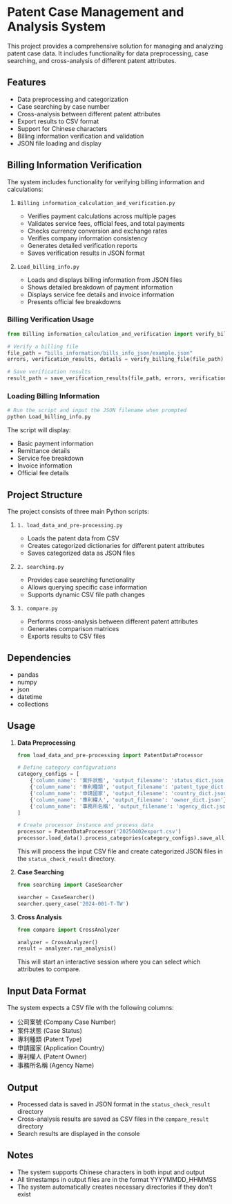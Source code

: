 # Patent Case Management and Analysis System

This project provides a comprehensive solution for managing and analyzing patent case data. It includes functionality for data preprocessing, case searching, and cross-analysis of different patent attributes.

## Features

- Data preprocessing and categorization
- Case searching by case number
- Cross-analysis between different patent attributes
- Export results to CSV format
- Support for Chinese characters
- Billing information verification and validation
- JSON file loading and display

## Billing Information Verification

The system includes functionality for verifying billing information and calculations:

1. `Billing information_calculation_and_verification.py`
   - Verifies payment calculations across multiple pages
   - Validates service fees, official fees, and total payments
   - Checks currency conversion and exchange rates
   - Verifies company information consistency
   - Generates detailed verification reports
   - Saves verification results in JSON format

2. `Load_billing_info.py`
   - Loads and displays billing information from JSON files
   - Shows detailed breakdown of payment information
   - Displays service fee details and invoice information
   - Presents official fee breakdowns

### Billing Verification Usage

```python
from Billing information_calculation_and_verification import verify_billing_file, save_verification_results

# Verify a billing file
file_path = "bills_information/bills_info_json/example.json"
errors, verification_results, details = verify_billing_file(file_path)

# Save verification results
result_path = save_verification_results(file_path, errors, verification_results, details)
```

### Loading Billing Information

```python
# Run the script and input the JSON filename when prompted
python Load_billing_info.py
```

The script will display:
- Basic payment information
- Remittance details
- Service fee breakdown
- Invoice information
- Official fee details

## Project Structure

The project consists of three main Python scripts:

1. `1. load_data_and_pre-processing.py`
   - Loads the patent data from CSV
   - Creates categorized dictionaries for different patent attributes
   - Saves categorized data as JSON files

2. `2. searching.py`
   - Provides case searching functionality
   - Allows querying specific case information
   - Supports dynamic CSV file path changes

3. `3. compare.py`
   - Performs cross-analysis between different patent attributes
   - Generates comparison matrices
   - Exports results to CSV files

## Dependencies

- pandas
- numpy
- json
- datetime
- collections

## Usage

1. **Data Preprocessing**
   ```python
   from load_data_and_pre-processing import PatentDataProcessor
   
   # Define category configurations
   category_configs = [
       {'column_name': '案件狀態', 'output_filename': 'status_dict.json'},
       {'column_name': '專利種類', 'output_filename': 'patent_type_dict.json'},
       {'column_name': '申請國家', 'output_filename': 'country_dict.json'},
       {'column_name': '專利權人', 'output_filename': 'owner_dict.json'},
       {'column_name': '事務所名稱', 'output_filename': 'agency_dict.json'}
   ]
   
   # Create processor instance and process data
   processor = PatentDataProcessor('20250402export.csv')
   processor.load_data().process_categories(category_configs).save_all_to_json()
   ```
   This will process the input CSV file and create categorized JSON files in the `status_check_result` directory.

2. **Case Searching**
   ```python
   from searching import CaseSearcher
   
   searcher = CaseSearcher()
   searcher.query_case('2024-001-T-TW')
   ```

3. **Cross Analysis**
   ```python
   from compare import CrossAnalyzer
   
   analyzer = CrossAnalyzer()
   result = analyzer.run_analysis()
   ```
   This will start an interactive session where you can select which attributes to compare.

## Input Data Format

The system expects a CSV file with the following columns:
- 公司案號 (Company Case Number)
- 案件狀態 (Case Status)
- 專利種類 (Patent Type)
- 申請國家 (Application Country)
- 專利權人 (Patent Owner)
- 事務所名稱 (Agency Name)

## Output

- Processed data is saved in JSON format in the `status_check_result` directory
- Cross-analysis results are saved as CSV files in the `compare_result` directory
- Search results are displayed in the console

## Notes

- The system supports Chinese characters in both input and output
- All timestamps in output files are in the format YYYYMMDD_HHMMSS
- The system automatically creates necessary directories if they don't exist 
